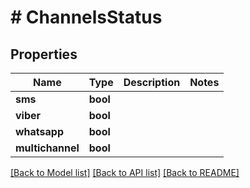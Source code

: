 # # ChannelsStatus

## Properties

Name | Type | Description | Notes
------------ | ------------- | ------------- | -------------
**sms** | **bool** |  |
**viber** | **bool** |  |
**whatsapp** | **bool** |  |
**multichannel** | **bool** |  |

[[Back to Model list]](../../README.md#models) [[Back to API list]](../../README.md#endpoints) [[Back to README]](../../README.md)
